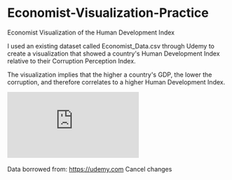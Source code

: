 # Economist-Visualization-Practice

Economist Visualization of the Human Development Index

I used an existing dataset called Economist_Data.csv through Udemy to create a visualization that showed a country's 
Human Development Index relative to their Corruption Perception Index. 

The visualization implies that the higher a country's GDP, the lower the corruption, and therefore correlates to a higher Human Development Index.

![Visual](https://github.com/artwang31/Economist-Demographics-Data-Analysis/blob/master/Corruption-Perception-%26-Human-Development.pdf)



Data borrowed from: https://udemy.com
Cancel changes
